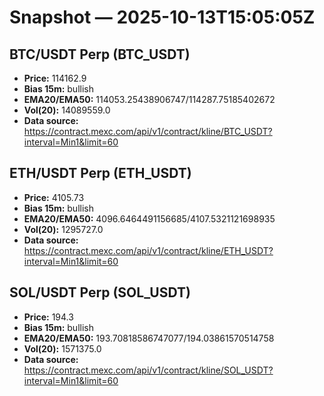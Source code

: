 # Snapshot — 2025-10-13T15:05:05Z

## BTC/USDT Perp (BTC_USDT)
- **Price:** 114162.9
- **Bias 15m:** bullish
- **EMA20/EMA50:** 114053.25438906747/114287.75185402672
- **Vol(20):** 14089559.0
- **Data source:** https://contract.mexc.com/api/v1/contract/kline/BTC_USDT?interval=Min1&limit=60

## ETH/USDT Perp (ETH_USDT)
- **Price:** 4105.73
- **Bias 15m:** bullish
- **EMA20/EMA50:** 4096.6464491156685/4107.5321121698935
- **Vol(20):** 1295727.0
- **Data source:** https://contract.mexc.com/api/v1/contract/kline/ETH_USDT?interval=Min1&limit=60

## SOL/USDT Perp (SOL_USDT)
- **Price:** 194.3
- **Bias 15m:** bullish
- **EMA20/EMA50:** 193.70818586747077/194.03861570514758
- **Vol(20):** 1571375.0
- **Data source:** https://contract.mexc.com/api/v1/contract/kline/SOL_USDT?interval=Min1&limit=60
